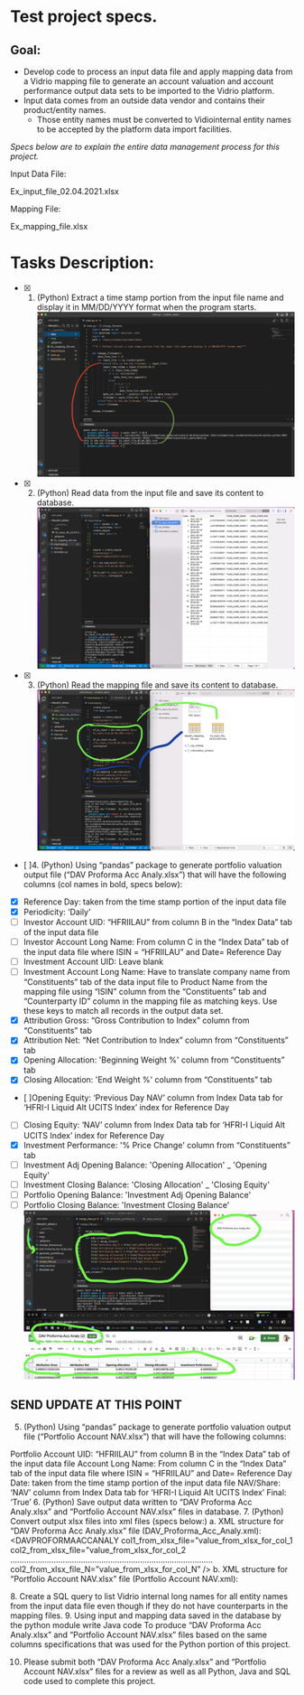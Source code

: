# Test project specs.

## Goal:

- Develop code to process an input data file and apply mapping data from a Vidrio mapping file to generate an account valuation and account performance output data sets to be imported to the Vidrio platform.
- Input data comes from an outside data vendor and contains their product/entity names.
  - Those entity names must be converted to Vidiointernal entity names to be accepted by the platform data import facilities.

_Specs below are to explain the entire data management process for this project._

Input Data File:

Ex_input_file_02.04.2021.xlsx

Mapping File:

Ex_mapping_file.xlsx

# Tasks Description:

- [x] 1. (Python) Extract a time stamp portion from the input file name and display it in MM/DD/YYYY format when
     the program starts.
     ![Step1](/imgs/step1.png)
- [x] 2.  (Python) Read data from the input file and save its content to database.
      ![Step2](/imgs/step2.png)

- [x] 3. (Python) Read the mapping file and save its content to database.
     ![Step3](/imgs/step3.png)
- [ ]4. (Python) Using “pandas” package to generate portfolio valuation output file (“DAV Proforma Acc Analy.xlsx”) that will have the following columns (col names in bold, specs below):
- [x] Reference Day: taken from the time stamp portion of the input data file
- [x] Periodicity: ‘Daily’
- [ ] Investor Account UID: “HFRIILAU” from column B in the “Index Data” tab of the input data file
- [ ] Investor Account Long Name: From column C in the “Index Data” tab of the input data file where ISIN = “HFRIILAU” and Date= Reference Day
- [ ] Investment Account UID: Leave blank
- [ ] Investment Account Long Name: Have to translate company name from “Constituents” tab of the data input file to Product Name from the mapping file using “ISIN” column from the “Constituents” tab and “Counterparty ID” column in the mapping file as matching keys. Use these keys to match all records in
      the output data set.
- [x] Attribution Gross: “Gross Contribution to Index” column from “Constituents” tab
- [x] Attribution Net: “Net Contribution to Index” column from “Constituents” tab
- [x] Opening Allocation: 'Beginning Weight %' column from “Constituents” tab
- [x] Closing Allocation: 'End Weight %' column from “Constituents” tab
- [ ]Opening Equity: ‘Previous Day NAV’ column from Index Data tab for ‘HFRI-I Liquid Alt UCITS Index’ index for Reference Day
- [ ] Closing Equity: ‘NAV’ column from Index Data tab for ‘HFRI-I Liquid Alt UCITS Index’ index for Reference Day
- [x] Investment Performance: '% Price Change' column from “Constituents” tab
- [ ] Investment Adj Opening Balance: 'Opening Allocation' \_ 'Opening Equity'
- [ ] Investment Closing Balance: 'Closing Allocation' \_ 'Closing Equity'
- [ ] Portfolio Opening Balance: 'Investment Adj Opening Balance'
- [ ] Portfolio Closing Balance: 'Investment Closing Balance'
      ![Step4](/imgs/step4.png)

## SEND UPDATE AT THIS POINT

5. (Python) Using “pandas” package to generate portfolio valuation output file (“Portfolio Account NAV.xlsx”)
   that will have the following columns:

Portfolio Account UID: “HFRIILAU” from column B in the “Index Data” tab of the input data file
Account Long Name: From column C in the “Index Data” tab of the input data file where ISIN = “HFRIILAU”
and Date= Reference Day
Date: taken from the time stamp portion of the input data file
NAV/Share: ‘NAV’ column from Index Data tab for ‘HFRI-I Liquid Alt UCITS Index’
Final: ‘True’ 6. (Python) Save output data written to “DAV Proforma Acc Analy.xlsx” and “Portfolio Account NAV.xlsx” files
in database. 7. (Python) Convert output xlsx files into xml files (specs below:)
a. XML structure for “DAV Proforma Acc Analy.xlsx” file (DAV_Proforma_Acc_Analy.xml):
<DAVPROFORMAACC>
<DAVPROFORMAACCANALY
col1_from_xlsx_file=”value_from_xlsx_for_col_1
col2_from_xlsx_file=”value_from_xlsx_for_col_2
.........................................................................................
col2_from_xlsx_file_N=”value_from_xlsx_for_col_N” />
</DAVPROFORMAACC>
b. XML structure for “Portfolio Account NAV.xlsx” file (Portfolio Account NAV.xml):
<DAVPROFORMAACC>
<PORTFOLIOACCOUNTNAV
account_long_name="HFRI-I Liquid Alt UCITS Index - Account" date="2021-02-
04T00:00:00" nav_x002F_share="1.286961641823181e+003" final="TRUE"/>

</DAVPROFORMAACC>
8. Create a SQL query to list Vidrio internal long names for all entity names from the input data file even
though if they do not have counterparts in the mapping files.
9. Using input and mapping data saved in the database by the python module write Java code
To produce “DAV Proforma Acc Analy.xlsx” and “Portfolio Account NAV.xlsx” files based on the same
columns specifications that was used for the Python portion of this project.

10. Please submit both “DAV Proforma Acc Analy.xlsx” and “Portfolio Account NAV.xlsx” files for a review as
    well as all Python, Java and SQL code used to complete this project.
